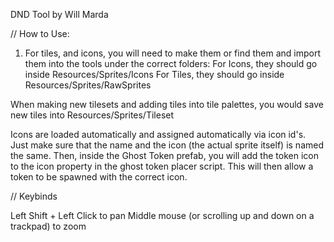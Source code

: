 DND Tool by Will Marda

// How to Use:

1. For tiles, and icons, you will need to make them or find them and import them into the tools under the correct folders:
   For Icons, they should go inside Resources/Sprites/Icons
   For Tiles, they should go inside Resources/Sprites/RawSprites

  When making new tilesets and adding tiles into tile palettes, you would save new tiles into Resources/Sprites/Tileset

  Icons are loaded automatically and assigned automatically via icon id's. Just make sure that the name and the icon (the actual sprite itself) is named the same. 
  Then, inside the Ghost Token prefab, you will add the token icon to the icon property in the ghost token placer script. This will then allow a token to be spawned with the correct icon.

// Keybinds

Left Shift + Left Click to pan
Middle mouse (or scrolling up and down on a trackpad) to zoom

